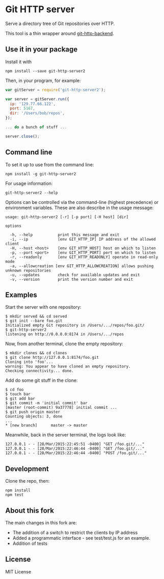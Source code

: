 # Git HTTP server

Serve a directory tree of Git repositories over HTTP.

This tool is a thin wrapper around
[git-http-backend](https://github.com/substack/git-http-backend).

## Use it in your package

Install it with

```
npm install --save git-http-server2
```

Then, in your program, for example:

```javascript
var gitServer = require('git-http-server2');

var server = gitServer.run({
  ip: '129.77.66.122',
  port: 5167,
  dir: '/Users/bob/repos',
});

... do a bunch of stuff ...

server.close();
```

## Command line

To set it up to use from the command line:

```
npm install -g git-http-server2
```

For usage information:

```
git-http-server2 --help
```

Options can be controlled via the command-line (highest precedence) or
environment variables. These are also describe in the usage message:

```
usage: git-http-server2 [-r] [-p port] [-H host] [dir]

options

  -h, --help           print this message and exit
  -i, --ip             [env GIT_HTTP_IP] IP address of the allowed client
  -H, --host <host>    [env GIT_HTTP_HOST] host on which to listen
  -p, --port <port>    [env GIT_HTTP_PORT] port on which to listen
  -r, --readonly       [env GIT_HTTP_READONLY] operate in read-only mode
  -a, --allowcreation [env GIT_HTTP_ALLOWCREATION] allows pushing unknown repositories
  -u, --updates        check for available updates and exit
  -v, --version        print the version number and exit
```

## Examples

Start the server with one repository:

```
$ mkdir served && cd served
$ git init --bare foo.git
Initialized empty Git repository in /Users/.../repos/foo.git/
$ git-http-server2
listening on http://0.0.0.0:8174 in /Users/.../repos
```

Now, from another terminal, clone the empty repository:

```
$ mkdir clones && cd clones
$ git clone http://127.0.0.1:8174/foo.git
Cloning into 'foo'...
warning: You appear to have cloned an empty repository.
Checking connectivity... done.
```

Add do some git stuff in the clone:

```
$ cd foo
$ touch bar
$ git add bar
$ git commit -m 'initial commit' bar
[master (root-commit) 9a37778] initial commit ...
$ git push origin master
Counting objects: 3, done
...
* [new branch]      master -> master
```

Meanwhile, back in the server terminal, the logs look like:

```
127.0.0.1 - - [28/Mar/2015:22:45:51 -0400] "GET /foo.git/..."
127.0.0.1 - - [28/Mar/2015:22:46:44 -0400] "GET /foo.git/..."
127.0.0.1 - - [28/Mar/2015:22:46:44 -0400] "POST /foo.git/..."
```

## Development

Clone the repo, then:

```
npm install
npm test
```

## About this fork

The main changes in this fork are:

* The addition of a switch to restrict the clients by IP address
* Added a programmatic interface - see test/test.js for an example.
* Addition of tests


## License

MIT License
